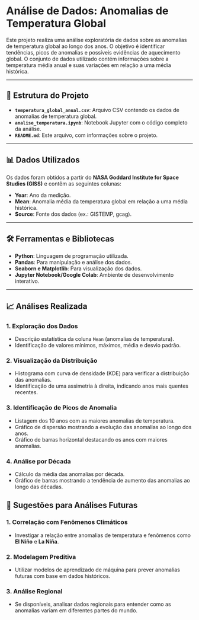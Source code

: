 # Análise de Dados: Anomalias de Temperatura Global

Este projeto realiza uma análise exploratória de dados sobre as anomalias de temperatura global ao longo dos anos. O objetivo é identificar tendências, picos de anomalias e possíveis evidências de aquecimento global. O conjunto de dados utilizado contém informações sobre a temperatura média anual e suas variações em relação a uma média histórica.

---

## 📁 Estrutura do Projeto

- **`temperatura_global_anual.csv`**: Arquivo CSV contendo os dados de anomalias de temperatura global.
- **`analise_temperatura.ipynb`**: Notebook Jupyter com o código completo da análise.
- **`README.md`**: Este arquivo, com informações sobre o projeto.

---

## 📊 Dados Utilizados

Os dados foram obtidos a partir do **NASA Goddard Institute for Space Studies (GISS)** e contêm as seguintes colunas:

- **Year**: Ano da medição.
- **Mean**: Anomalia média da temperatura global em relação a uma média histórica.
- **Source**: Fonte dos dados (ex.: GISTEMP, gcag).

---

## 🛠️ Ferramentas e Bibliotecas

- **Python**: Linguagem de programação utilizada.
- **Pandas**: Para manipulação e análise dos dados.
- **Seaborn e Matplotlib**: Para visualização dos dados.
- **Jupyter Notebook/Google Colab**: Ambiente de desenvolvimento interativo.

---

## 📈 Análises Realizada

### 1. **Exploração dos Dados**
   - Descrição estatística da coluna `Mean` (anomalias de temperatura).
   - Identificação de valores mínimos, máximos, média e desvio padrão.

### 2. **Visualização da Distribuição**
   - Histograma com curva de densidade (KDE) para verificar a distribuição das anomalias.
   - Identificação de uma assimetria à direita, indicando anos mais quentes recentes.

### 3. **Identificação de Picos de Anomalia**
   - Listagem dos 10 anos com as maiores anomalias de temperatura.
   - Gráfico de dispersão mostrando a evolução das anomalias ao longo dos anos.
   - Gráfico de barras horizontal destacando os anos com maiores anomalias.

### 4. **Análise por Década**
   - Cálculo da média das anomalias por década.
   - Gráfico de barras mostrando a tendência de aumento das anomalias ao longo das décadas.

## 📌 Sugestões para Análises Futuras

### 1. **Correlação com Fenômenos Climáticos**
   - Investigar a relação entre anomalias de temperatura e fenômenos como **El Niño** e **La Niña**.

### 2. **Modelagem Preditiva**
   - Utilizar modelos de aprendizado de máquina para prever anomalias futuras com base em dados históricos.

### 3. **Análise Regional**
   - Se disponíveis, analisar dados regionais para entender como as anomalias variam em diferentes partes do mundo.
